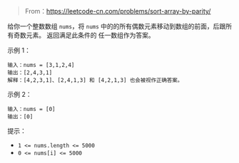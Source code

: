 > From：https://leetcode-cn.com/problems/sort-array-by-parity/

给你一个整数数组 `nums`，将 `nums` 中的的所有偶数元素移动到数组的前面，后跟所有奇数元素。
返回满足此条件的 任一数组作为答案。

示例 1：
```
输入：nums = [3,1,2,4]
输出：[2,4,3,1]
解释：[4,2,3,1]、[2,4,1,3] 和 [4,2,1,3] 也会被视作正确答案。
```

示例 2：
```
输入：nums = [0]
输出：[0]
```

提示：

- `1 <= nums.length <= 5000`
- `0 <= nums[i] <= 5000`
